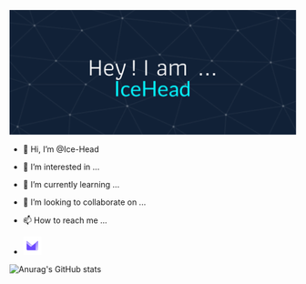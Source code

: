 ![Header](https://raw.githubusercontent.com/Ice-Head/Ice-Head/main/github-header-image%20(1).png)

- 👋 Hi, I’m @Ice-Head
- 👀 I’m interested in ...
- 🌱 I’m currently learning ...
- 💞️ I’m looking to collaborate on ...
- 📫 How to reach me ...

- ![Proton](https://raw.githubusercontent.com/Ice-Head/Ice-Head/c3e093512867ae462a873e8207981cc4fefa75ef/pmail.svg) <!---
Ice-Head/Ice-Head is a ✨ special ✨ repository because its `README.md` (this file) appears on your GitHub profile.
You can click the Preview link to take a look at your changes.
--->

![Anurag's GitHub stats](https://github-readme-stats.vercel.app/api?username=Ice-Head&show_icons=true)
